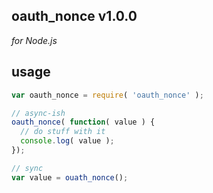 ## oauth_nonce v1.0.0

_for Node.js_

## usage

```javascript
var oauth_nonce = require( 'oauth_nonce' );

// async-ish
oauth_nonce( function( value ) {
  // do stuff with it
  console.log( value );
});

// sync
var value = ouath_nonce();
```